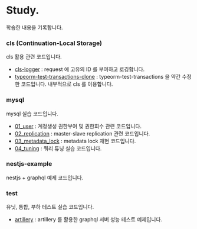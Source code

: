 # Study.
학습한 내용을 기록합니다.

### cls (Continuation-Local Storage)
cls 활용 관련 코드입니다.

- [cls-logger](cls/cls-logger/README.md) : request 에 고유의 ID 를 부여하고 로깅합니다.
- [typeorm-test-transactions-clone](cls/typeorm-test-transactions-clone/README.md) : typeorm-test-transactions 을 약간 수정한 코드입니다. 내부적으로 cls 를 이용합니다.

### mysql
mysql 실습 코드입니다.

- [01_user](mysql/01_user/README.md) : 계정생성 권한부여 및 권한회수 관련 코드입니다.
- [02_replication](mysql/02_replication/README.md) : master-slave replication 관련 코드입니다.
- [03_metadata_lock](mysql/03_metadata_lock/README.md) : metadata lock 재현 코드입니다.
- [04_tuning](mysql/04_tuning/README.md) : 쿼리 튜닝 실습 코드입니다.


### nestjs-example
nestjs + graphql 예제 코드입니다.

### test
유닛, 통합, 부하 테스트 실습 코드입니다.

- [artillery](test/artillery/README.md) : artillery 를 활용한 graphql 서버 성능 테스트 예제입니다.